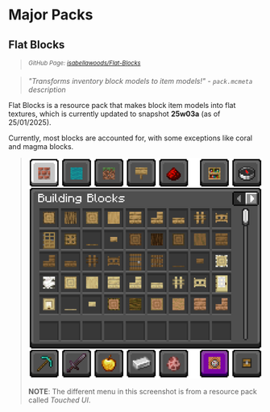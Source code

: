 # Major Packs
## Flat Blocks
> <sup>*GitHub Page: [isabellawoods/Flat-Blocks](https://github.com/isabellawoods/Flat-Blocks)*</sup>

> *"Transforms inventory block models to item models!" - `pack.mcmeta` description*

Flat Blocks is a resource pack that makes block item models into flat textures, which is currently updated to snapshot **25w03a** (as of 25/01/2025).

Currently, most blocks are accounted for, with some exceptions like coral and magma blocks.

> <center> <img src="Screenshots/building_blocks_flat_blocks.png" width=500> </center>
>
> **NOTE**: The different menu in this screenshot is from a resource pack called *Touched UI*.